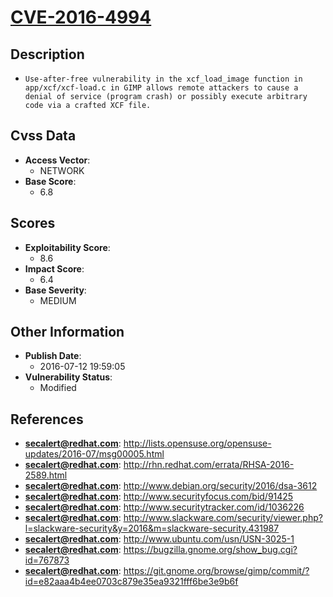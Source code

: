 
# [CVE-2016-4994](https://cve.mitre.org/cgi-bin/cvename.cgi?name=CVE-2016-4994)

## Description

- `Use-after-free vulnerability in the xcf_load_image function in app/xcf/xcf-load.c in GIMP allows remote attackers to cause a denial of service (program crash) or possibly execute arbitrary code via a crafted XCF file.`

## Cvss Data

- **Access Vector**:
  - NETWORK
- **Base Score**:
  - 6.8

## Scores

- **Exploitability Score**:
  - 8.6
- **Impact Score**:
  - 6.4
- **Base Severity**:
  - MEDIUM

## Other Information

- **Publish Date**:
  - 2016-07-12 19:59:05
- **Vulnerability Status**:
  - Modified

## References

- **secalert@redhat.com**: http://lists.opensuse.org/opensuse-updates/2016-07/msg00005.html
- **secalert@redhat.com**: http://rhn.redhat.com/errata/RHSA-2016-2589.html
- **secalert@redhat.com**: http://www.debian.org/security/2016/dsa-3612
- **secalert@redhat.com**: http://www.securityfocus.com/bid/91425
- **secalert@redhat.com**: http://www.securitytracker.com/id/1036226
- **secalert@redhat.com**: http://www.slackware.com/security/viewer.php?l=slackware-security&y=2016&m=slackware-security.431987
- **secalert@redhat.com**: http://www.ubuntu.com/usn/USN-3025-1
- **secalert@redhat.com**: https://bugzilla.gnome.org/show_bug.cgi?id=767873
- **secalert@redhat.com**: https://git.gnome.org/browse/gimp/commit/?id=e82aaa4b4ee0703c879e35ea9321fff6be3e9b6f
